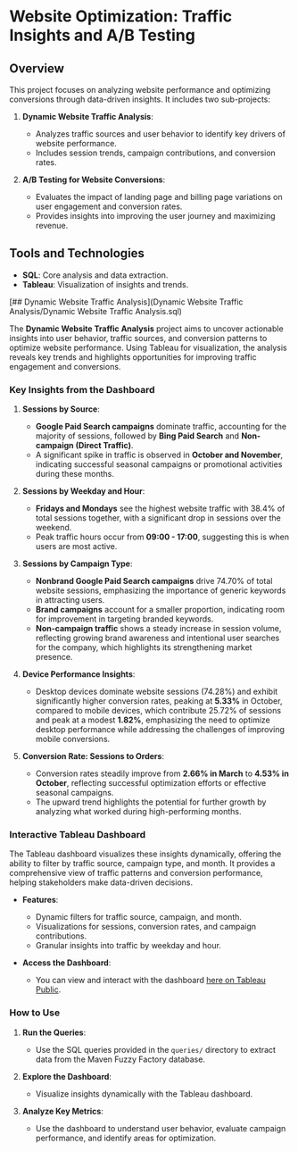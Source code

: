 # Website Optimization: Traffic Insights and A/B Testing

## Overview
This project focuses on analyzing website performance and optimizing conversions through data-driven insights. It includes two sub-projects:

1. **Dynamic Website Traffic Analysis**:
   - Analyzes traffic sources and user behavior to identify key drivers of website performance.
   - Includes session trends, campaign contributions, and conversion rates.

2. **A/B Testing for Website Conversions**:
   - Evaluates the impact of landing page and billing page variations on user engagement and conversion rates.
   - Provides insights into improving the user journey and maximizing revenue.


## Tools and Technologies
- **SQL**: Core analysis and data extraction.
- **Tableau**: Visualization of insights and trends.

[## Dynamic Website Traffic Analysis](Dynamic Website Traffic Analysis/Dynamic Website Traffic Analysis.sql) 

The **Dynamic Website Traffic Analysis** project aims to uncover actionable insights into user behavior, traffic sources, and conversion patterns to optimize website performance. Using Tableau for visualization, the analysis reveals key trends and highlights opportunities for improving traffic engagement and conversions.

### Key Insights from the Dashboard

1. **Sessions by Source**:
   - **Google Paid Search campaigns** dominate traffic, accounting for the majority of sessions, followed by **Bing Paid Search** and **Non-campaign (Direct Traffic)**.
   - A significant spike in traffic is observed in **October and November**, indicating successful seasonal campaigns or promotional activities during these months.

2. **Sessions by Weekday and Hour**:
   - **Fridays and Mondays** see the highest website traffic with 38.4% of total sessions together, with a significant drop in sessions over the weekend.
   - Peak traffic hours occur from **09:00 - 17:00**, suggesting this is when users are most active.

3. **Sessions by Campaign Type**:  
   - **Nonbrand Google Paid Search campaigns** drive 74.70% of total website sessions, emphasizing the importance of generic keywords in attracting users.  
   - **Brand campaigns** account for a smaller proportion, indicating room for improvement in targeting branded keywords.  
   - **Non-campaign traffic** shows a steady increase in session volume, reflecting growing brand awareness and intentional user searches for the company, which highlights its strengthening market presence.


4. **Device Performance Insights**:
   - Desktop devices dominate website sessions (74.28%) and exhibit significantly higher conversion rates, peaking at **5.33%** in October, compared to mobile devices, which contribute 25.72% of sessions and peak at a modest **1.82%**, emphasizing the need to optimize desktop performance while addressing the challenges of improving mobile conversions.

5. **Conversion Rate: Sessions to Orders**:
   - Conversion rates steadily improve from **2.66% in March** to **4.53% in October**, reflecting successful optimization efforts or effective seasonal campaigns.
   - The upward trend highlights the potential for further growth by analyzing what worked during high-performing months.

### Interactive Tableau Dashboard

The Tableau dashboard visualizes these insights dynamically, offering the ability to filter by traffic source, campaign type, and month. It provides a comprehensive view of traffic patterns and conversion performance, helping stakeholders make data-driven decisions.

- **Features**:
  - Dynamic filters for traffic source, campaign, and month.
  - Visualizations for sessions, conversion rates, and campaign contributions.
  - Granular insights into traffic by weekday and hour.

- **Access the Dashboard**:
  - You can view and interact with the dashboard [here on Tableau Public](https://public.tableau.com/views/WebsiteTrafficAnalysisDashboard_17380843709380/Dashboard1?:language=en-US&:sid=&:redirect=auth&:display_count=n&:origin=viz_share_link).

### How to Use
1. **Run the Queries**:
   - Use the SQL queries provided in the `queries/` directory to extract data from the Maven Fuzzy Factory database.

2. **Explore the Dashboard**:
   - Visualize insights dynamically with the Tableau dashboard.

3. **Analyze Key Metrics**:
   - Use the dashboard to understand user behavior, evaluate campaign performance, and identify areas for optimization.
